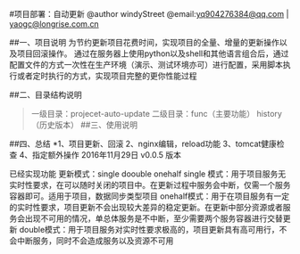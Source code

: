 
#项目部署：自动更新
@author windyStreet
@email:yq904276384@qq.com | yaogc@longrise.com.cn

##一、项目说明
为节约更新项目花费时间，实现项目的全量、增量的更新操作以及项目回滚操作。
通过在服务器上使用python以及shell和其他语言组合后，通过配置文件的方式一次性在生产环境（演示、测试环境亦可）进行配置，采用脚本执行或者定时执行的方式，实现项目完整的更你性能过程

##二、目录结构说明
>    一级目录：projecet-auto-update
>    二级目录：func（主要功能） history（历史版本） 
##三、使用说明

##四、总结
	*1、项目更新、回滚
	2、nginx编辑，reload功能
	3、tomcat健康检查
	4、指定额外操作
2016年11月29日 v0.0.5 版本

已经实现功能
 更新模式：single doouble onehalf
 single 模式：用于项目服务无实时性要求，在可以随时关闭的项目中。在更新过程中服务会中断，仅需一个服务容器即可。适用于项目，数据同步类型项目
 onehalf模式：用于在项目服务有一定的实时性要求，项目更新不会出现较大差异的稳定更新。在更新中部分资源或者服务会出现不可用的情况，单总体服务是不中断，至少需要两个服务容器进行交替更新
 double模式：用于项目服务对实时性要求极高的，项目更新具有高可用行，不会中断服务，同时不会造成服务以及资源不可用


